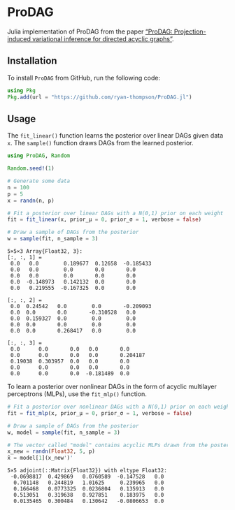 

# ProDAG

Julia implementation of ProDAG from the paper [“ProDAG:
Projection-induced variational inference for directed acyclic
graphs”](https://arxiv.org/abs/2405.15167).

## Installation

To install `ProDAG` from GitHub, run the following code:

``` julia
using Pkg
Pkg.add(url = "https://github.com/ryan-thompson/ProDAG.jl")
```

## Usage

The `fit_linear()` function learns the posterior over linear DAGs given
data `x`. The `sample()` function draws DAGs from the learned posterior.

``` julia
using ProDAG, Random

Random.seed!(1)

# Generate some data
n = 100
p = 5
x = randn(n, p)

# Fit a posterior over linear DAGs with a N(0,1) prior on each weight
fit = fit_linear(x, prior_μ = 0, prior_σ = 1, verbose = false)

# Draw a sample of DAGs from the posterior
w = sample(fit, n_sample = 3)
```

    5×5×3 Array{Float32, 3}:
    [:, :, 1] =
     0.0   0.0        0.189677  0.12658  -0.185433
     0.0   0.0        0.0       0.0       0.0
     0.0   0.0        0.0       0.0       0.0
     0.0  -0.148973   0.142132  0.0       0.0
     0.0   0.219555  -0.167325  0.0       0.0

    [:, :, 2] =
     0.0  0.24542   0.0        0.0       -0.209093
     0.0  0.0       0.0       -0.310528   0.0
     0.0  0.159327  0.0        0.0        0.0
     0.0  0.0       0.0        0.0        0.0
     0.0  0.0       0.268417   0.0        0.0

    [:, :, 3] =
     0.0      0.0       0.0   0.0       0.0
     0.0      0.0       0.0   0.0       0.204187
     0.19038  0.303957  0.0   0.0       0.0
     0.0      0.0       0.0   0.0       0.0
     0.0      0.0       0.0  -0.181489  0.0

To learn a posterior over nonlinear DAGs in the form of acyclic
multilayer perceptrons (MLPs), use the `fit_mlp()` function.

``` julia
# Fit a posterior over nonlinear DAGs with a N(0,1) prior on each weight
fit = fit_mlp(x, prior_μ = 0, prior_σ = 1, verbose = false)

# Draw a sample of DAGs from the posterior
w, model = sample(fit, n_sample = 3)

# The vector called "model" contains acyclic MLPs drawn from the posterior
x_new = randn(Float32, 5, p)
x̂ = model[1](x_new')'
```

    5×5 adjoint(::Matrix{Float32}) with eltype Float32:
     -0.0698817  0.429869   0.0760589  -0.147528   0.0
      0.701148   0.244819   1.01625     0.239965   0.0
      0.166468   0.0773325  0.0236804   0.135913   0.0
      0.513051   0.319638   0.927851    0.183975   0.0
      0.0135465  0.300484   0.130642   -0.0806653  0.0
